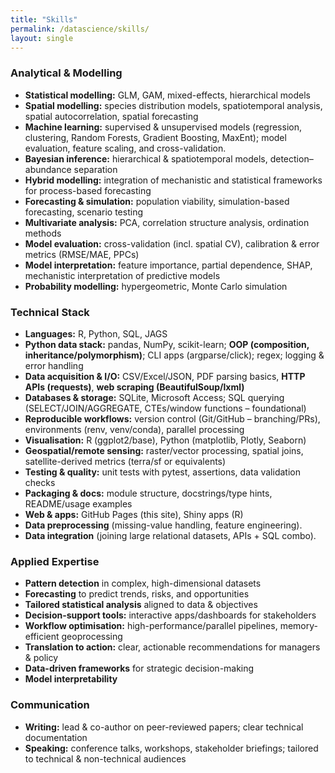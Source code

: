 ```yaml
---
title: "Skills"
permalink: /datascience/skills/
layout: single
---
```


### Analytical & Modelling
- **Statistical modelling:** GLM, GAM, mixed-effects, hierarchical models
- **Spatial modelling:** species distribution models, spatiotemporal analysis, spatial autocorrelation, spatial forecasting
- **Machine learning:** supervised & unsupervised models (regression, clustering, Random Forests, Gradient Boosting, MaxEnt); model evaluation, feature scaling, and cross-validation.
- **Bayesian inference:** hierarchical & spatiotemporal models, detection–abundance separation
- **Hybrid modelling:** integration of mechanistic and statistical frameworks for process-based forecasting
- **Forecasting & simulation:** population viability, simulation-based forecasting, scenario testing
- **Multivariate analysis:** PCA, correlation structure analysis, ordination methods
- **Model evaluation:** cross-validation (incl. spatial CV), calibration & error metrics (RMSE/MAE, PPCs)
- **Model interpretation:** feature importance, partial dependence, SHAP, mechanistic interpretation of predictive models
- **Probability modelling:** hypergeometric, Monte Carlo simulation

### Technical Stack
- **Languages:** R, Python, SQL, JAGS
- **Python data stack:** pandas, NumPy, scikit-learn; **OOP (composition, inheritance/polymorphism)**; CLI apps (argparse/click); regex; logging & error handling
- **Data acquisition & I/O:** CSV/Excel/JSON, PDF parsing basics, **HTTP APIs (requests)**, **web scraping (BeautifulSoup/lxml)**
- **Databases & storage:** SQLite, Microsoft Access; SQL querying (SELECT/JOIN/AGGREGATE, CTEs/window functions – foundational)
- **Reproducible workflows:** version control (Git/GitHub – branching/PRs), environments (renv, venv/conda), parallel processing
- **Visualisation:** R (ggplot2/base), Python (matplotlib, Plotly, Seaborn)
- **Geospatial/remote sensing:** raster/vector processing, spatial joins, satellite-derived metrics (terra/sf or equivalents)
- **Testing & quality:** unit tests with pytest, assertions, data validation checks
- **Packaging & docs:** module structure, docstrings/type hints, README/usage examples
- **Web & apps:** GitHub Pages (this site), Shiny apps (R)
- **Data preprocessing** (missing-value handling, feature engineering).
- **Data integration** (joining large relational datasets, APIs + SQL combo).

### Applied Expertise
- **Pattern detection** in complex, high-dimensional datasets
- **Forecasting** to predict trends, risks, and opportunities
- **Tailored statistical analysis** aligned to data & objectives
- **Decision-support tools:** interactive apps/dashboards for stakeholders
- **Workflow optimisation:** high-performance/parallel pipelines, memory-efficient geoprocessing
- **Translation to action:** clear, actionable recommendations for managers & policy
- **Data-driven frameworks** for strategic decision-making
- **Model interpretability**

### Communication
- **Writing:** lead & co-author on peer-reviewed papers; clear technical documentation
- **Speaking:** conference talks, workshops, stakeholder briefings; tailored to technical & non-technical audiences
